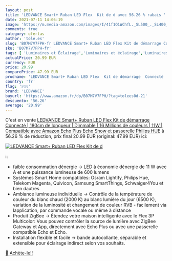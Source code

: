 ```yaml
---
layout: post
title: 'LEDVANCE Smart+ Ruban LED Flex  Kit de d avec 56.26 % rabais '
date: 2021-07-11 14:05:19
image: 'https://m.media-amazon.com/images/I/41f1O1WChfL._SL500_._SL400_.jpg'
comments: true
category: ofertas
author: 'tole.es'
slug: 'B07M7V7FPH-fr LEDVANCE Smart+ Ruban LED Flex Kit de démarrage Connecté |...'
sku: 'B07M7V7FPH-fr'
tags: [ 'Luminaires et Éclairage','Luminaires et éclairage','Luminaires intérieur','Rubans à LED','ledvance','Éclairage spécial', ]
actualPrice: 20.99 EUR
currency: EUR
price: 20.99
comparePrice: 47.99 EUR
prodname: 'LEDVANCE Smart+ Ruban LED Flex  Kit de démarrage  Connecté | 180cm de longueur | Dimmable | 16 Millions de couleurs | 11W | Compatible avec Amazon Echo Plus  Echo Show et passerelle Philips HUE'
country: 'fr'
flag: '🇫🇷'
brand: 'LEDVANCE'
buyurl: 'https://www.amazon.fr/dp/B07M7V7FPH/?tag=tolees0d-21'
descuento: '56.26'
average: '20.99'
---
```


C'est en vente [LEDVANCE Smart+ Ruban LED Flex  Kit de démarrage  Connecté | 180cm de longueur | Dimmable | 16 Millions de couleurs | 11W | Compatible avec Amazon Echo Plus  Echo Show et passerelle Philips HUE](https://www.amazon.fr/dp/B07M7V7FPH/?tag=tolees0d-21)  à  56.26 % de réduction, prix final  20.99 EUR (original: 47.99 EUR) ici:

[![LEDVANCE Smart+ Ruban LED Flex  Kit de d](https://m.media-amazon.com/images/I/41f1O1WChfL._SL500_._SL400_.jpg)](https://www.amazon.fr/dp/B07M7V7FPH/?tag=tolees0d-21)

ℹ️:

- faible consommation dénergie -> LED à économie dénergie de 11 W avec A et une puissance lumineuse de 600 lumens
- Systèmes Smart Home compatibles: Osram Lightify, Philips Hue, Telekom Magenta, Quivicon, Samsung SmartThings, Schwaiger4You et bien dautres
- Ambiance lumineuse individuelle -> Contrôle de la température de couleur du blanc chaud (2000 K) au blanc lumière du jour (6500 K), variation de la luminosité et changement de couleur RVB - facilement via lapplication, par commande vocale ou même à distance
- Produit ZigBee -> Étendez votre maison intelligente avec le Flex 3P Multicolor: Vous pouvez contrôler la source de lumière avec ZigBee Gateway et App, directement avec Echo Plus ou avec une passerelle compatible Echo et Echo.
- Installation flexible et facile -> bande autocollante, séparable et extensible pour éclairage indirect selon vos souhaits.

[🛒 Achète-le!!](https://www.amazon.fr/dp/B07M7V7FPH/?tag=tolees0d-21)
